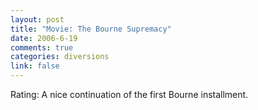 ```yaml
--- 
layout: post
title: "Movie: The Bourne Supremacy"
date: 2006-6-19
comments: true
categories: diversions
link: false
---
```

Rating: A nice continuation of the first Bourne installment.
